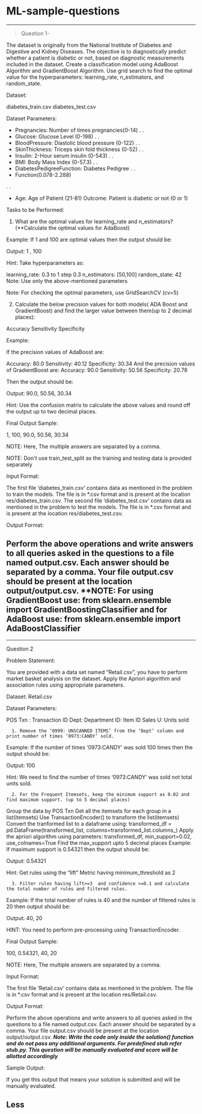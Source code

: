 # ML-sample-questions
-----------------------------------------------------------------------------------------------------------------------------------------------------------------------
>Question 1-

The dataset is originally from the National Institute of Diabetes and Digestive and Kidney Diseases. The objective is to diagnostically predict whether a patient is diabetic or not, based on diagnostic measurements included in the dataset. Create a classification model using AdaBoost Algorithm and GradientBoost Algorithm. Use grid search to find the optimal value for the hyperparameters: learning_rate, n_estimators, and random_state.

 

Dataset:

diabetes_train.csv
diabetes_test.csv
 

 Dataset Parameters:

* Pregnancies: Number of times pregnancies(0-14)
.
.
* Glucose: Glucose Level (0-198)
.
.
* BloodPressure: Diastolic blood pressure (0-122) 
.
.
* SkinThickness: Triceps skin fold thickness (0-52) 
.
.
* Insulin: 2-Hour serum insulin (0-543)
.
.
* BMI: Body Mass Index (0-57.3) 
.
.
* DiabetesPedigreeFunction: Diabetes Pedigree 
.
.
* Function(0.078-2.288)

.
.
* Age: Age of Patient (21-81)
Outcome: Patient is diabetic or not (0 or 1)
 

Tasks to be Performed:

 

1. What are the optimal values for learning_rate and n_estimators? (**Calculate the optimal values for AdaBoost)

 

Example: If 1 and 100 are optimal values then the output should be:

Output:   1 , 100                                                                               

Hint: Take hyperparameters as: 

learning_rate: 0.3 to 1 step 0.3
n_estimators: [50,100]
random_state: 42
Note: Use only the above-mentioned parameters

Note: For checking the optimal parameters, use GridSearchCV (cv=5)

2. Calculate the below precision values for both models( ADA Boost and GradientBoost) and find the larger value between them(up to 2 decimal places):

Accuracy 
Sensitivity
Specificity
 

Example:

If the precision values of AdaBoost are:

Accuracy: 80.0 
Sensitivity: 40.12
Specificity: 30.34
 And the precision values of GradientBoost are:
Accuracy: 90.0
Sensitivity: 50.56
Specificity: 20.78
 

 Then the output should be:

 

Output: 90.0, 50.56, 30.34

 Hint: Use the confusion matrix to calculate the above values and round off the output up to two decimal places.

 

Final Output Sample:

1, 100, 90.0, 50.56, 30.34

NOTE: Here, The multiple answers are separated by a comma.

NOTE: Don't use train_test_split as the training and testing data is provided separately

Input Format: 

The first file ‘diabetes_train.csv’ contains data as mentioned in the problem to train the models. The file is in *.csv format and is present at the location res/diabetes_train.csv.
The second file ‘diabetes_test.csv’ contains data as mentioned in the problem to test the models. The file is in *.csv format and is present at the location res/diabetes_test.csv.
 

Output Format:

Perform the above operations and write answers to all queries asked in the questions to a file named output.csv.
Each answer should be separated by a comma.
Your file output.csv should be present at the location output/output.csv.
**NOTE: For using GradientBoost use: from sklearn.ensemble import GradientBoostingClassifier and for AdaBoost use: from sklearn.ensemble import AdaBoostClassifier
-----------------------------------------------------------------------------------------------------------------------------------------------------------------------
-----------------------------------------------------------------------------------------------------------------------------------------------------------------------
Question 2

Problem Statement:

 

You are provided with a data set named “Retail.csv”, you have to perform market basket analysis on the dataset. Apply the Apriori algorithm and association rules using appropriate parameters.


Dataset: Retail.csv


Dataset Parameters: 

POS Txn : Transaction ID
Dept: Department
ID: Item ID
Sales U: Units sold
 

      1. Remove the ‘0999: UNSCANNED ITEMS’ from the ‘Dept’ column and print number of times ‘0973:CANDY’ sold.
 

Example: If the number of times ‘0973:CANDY’ was sold 100 times then the output should be:

Output: 100

Hint: We need to find the number of times ‘0973:CANDY’ was sold not total units sold.

 

      2. For the Frequent Itemsets, keep the minimum support as 0.02 and find maximum support. (up to 5 decimal places) 

Group the data by POS Txn
Get all the itemsets for each group in a list(itemsets)
Use TransactionEncoder() to transform the list(itemsets)
Convert the tranformed list to a dataframe using:
transformed_df = pd.DataFrame(transformed_list, columns=transformed_list.columns_)
 Apply the apriori algorithm using parameters:
transformed_df, min_support=0.02, use_colnames=True
Find the max_support upto 5 decimal places
Example: If maximum support is 0.54321 then the output should be:

Output: 0.54321

Hint: Get rules using the “lift” Metric having minimum_threshold as 2 

 

      3. Filter rules having lift>=3  and confidence >=0.1 and calculate the total number of rules and filtered rules. 
 

Example: If the total number of rules is 40 and the number of filtered rules is 20 then output should be:

Output: 40, 20


HINT: You need to perform pre-processing using TransactionEncoder.
 

Final Output Sample:

100, 0.54321, 40, 20

 

NOTE: Here, The multiple answers are separated by a comma.

 

Input Format: 

The first file ‘Retail.csv’ contains data as mentioned in the problem. The file is in *.csv format and is present at the location res/Retail.csv.
 

Output Format:

Perform the above operations and write answers to all queries asked in the questions to a file named output.csv.
Each answer should be separated by a comma.
Your file output.csv should be present at the location output/output.csv.
***Note: Write the code only inside the solution() function and do not pass any additional arguments. For predefined stub refer stub.py. This question will be manually evaluated and score will be allotted accordingly*** 

Sample Output:

If you get this output that means your solution is submitted and will be manually evaluated.

 



Less 
-----------------------------------------------------------------------------------------------------------------------------------------------------------------------
